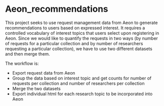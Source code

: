 # Aeon_recommendations

This project seeks to use request management data from Aeon to generate recommendations to users based on expressed interest. It requires a controlled vocabulary of interest topics that users select upon registering in Aeon. Since we would like to quantify the requests in two ways (by number of requests for a particular collection and by number of researchers requesting a particular collection), we have to use two different datasets and then merge them.

The workflow is:

- Export request data from Aeon
- Group the data based on interest topic and get counts for number of requests per collection and number of researchers per collection
- Merge the two datasets
- Export individual html for each research topic to be incorporated into Aeon
